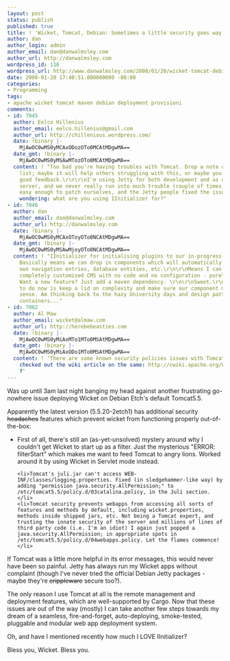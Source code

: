 ```yaml
---
layout: post
status: publish
published: true
title: ! 'Wicket, Tomcat, Debian: Sometimes a little security goes way too far'
author: dan
author_login: admin
author_email: dan@danwalmsley.com
author_url: http://danwalmsley.com
wordpress_id: 116
wordpress_url: http://www.danwalmsley.com/2008/01/20/wicket-tomcat-debian-sometimes-a-little-security-goes-way-too-far/
date: 2008-01-20 17:40:51.000000000 -08:00
categories:
- Programming
tags:
- apache wicket tomcat maven debian deployment provisioni
comments:
- id: 7045
  author: Eelco Hillenius
  author_email: eelco.hillenius@gmail.com
  author_url: http://chillenious.wordpress.com/
  date: !binary |-
    MjAwOC0wMS0yMCAxODozOTo0MCAtMDgwMA==
  date_gmt: !binary |-
    MjAwOC0wMS0yMSAwMTozOTo0MCAtMDgwMA==
  content: ! "Too bad you're having troubles with Tomcat. Drop a note on the user
    list; maybe it will help others struggling with this, or maybe you'll get some
    good feedback.\r\n\r\nI'm using Jetty for both development and as our production
    server, and we never really run into much trouble (couple of times, but it was
    easy enough to patch ourselves, and the Jetty people fixed the issues quick after).\r\n\r\nJust
    wondering: what are you using IInitializer for?"
- id: 7046
  author: dan
  author_email: dan@danwalmsley.com
  author_url: http://danwalmsley.com
  date: !binary |-
    MjAwOC0wMS0yMCAxOToyOTo0NCAtMDgwMA==
  date_gmt: !binary |-
    MjAwOC0wMS0yMSAwMjoyOTo0NCAtMDgwMA==
  content: ! "IInitializer for initialising plugins to our in-progress CMS framework.
    Basically means we can drop in components which will automatically set up their
    own navigation entries, database entities, etc.\r\n\r\nMeans I can construct a
    completely customised CMS with no code and no configuration - purely dependencies.
    Want a new feature? Just add a maven dependency. \r\n\r\nSweet.\r\n\r\nOnly thing
    to do now is keep a lid on complexity and make sure our component model makes
    sense. Am thinking back to the hazy University days and design patterns and IoC
    containers..."
- id: 7082
  author: Al Maw
  author_email: wicket@almaw.com
  author_url: http://herebebeasties.com
  date: !binary |-
    MjAwOC0wMS0yMiAxMTo1MTo0MSAtMDgwMA==
  date_gmt: !binary |-
    MjAwOC0wMS0yMiAxODo1MTo0MSAtMDgwMA==
  content: ! 'There are some known security policies issues with Tomcat. Have you
    checked out the wiki article on the same: http://cwiki.apache.org/WICKET/java-security-permissions.html
    ?'
---
```

Was up until 3am last night banging my head against another frustrating go-nowhere issue deploying Wicket on Debian Etch's default Tomcat5.5.

Apparently the latest version (5.5.20-2etch1) has additional security <strike>headaches</strike> features which prevent wicket from functioning properly out-of-the-box:
<ul>
	<li>First of all, there's still an (as-yet-unsolved) mystery around why I couldn't get Wicket to start up as a filter. Just the mysterious "ERROR: filterStart" which makes me want to feed Tomcat to angry lions. Worked around it by using Wicket in Servlet mode instead.</li>

	<li>Tomcat's juli.jar can't access WEB-INF/classes/logging.properties. Fixed (in sledgehammer-like way) by adding "permission java.security.AllPermission;" to /etc/tomcat5.5/policy.d/03catalina.policy, in the Juli section.</li>
	<li>Tomcat security prevents webapps from accessing all sorts of features and methods by default, including wicket.properties, methods inside shipped jars, etc. Not being a Tomcat expert, and trusting the innate security of the server and millions of lines of third party code (i.e. I'm an idiot) I again just popped a java.security.AllPermission; in appropriate spots in /etc/tomcat5.5/policy.d/04webapps.policy. Let the flames commence!</li>

</ul>

If Tomcat was a little more helpful in its error messages, this would never have been so painful. Jetty has always run my Wicket apps without complaint (though I've never tried the official Debian Jetty packages - maybe they're <strike>crippleware</strike> secure too?).

The only reason I use Tomcat at all is the remote management and deployment features, which are well-supported by Cargo. Now that these issues are out of the way (mostly) I can take another few steps towards my dream of a seamless, fire-and-forget, auto-deploying, smoke-tested, pluggable and modular web app deployment system.

Oh, and have I mentioned recently how much I LOVE IInitializer?

Bless you, Wicket. Bless you.

